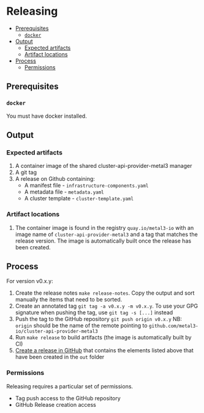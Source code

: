 # Releasing

<!-- START doctoc generated TOC please keep comment here to allow auto update -->
<!-- DON'T EDIT THIS SECTION, INSTEAD RE-RUN doctoc TO UPDATE -->

- [Prerequisites](#prerequisites)
  - [`docker`](#docker)
- [Output](#output)
  - [Expected artifacts](#expected-artifacts)
  - [Artifact locations](#artifact-locations)
- [Process](#process)
  - [Permissions](#permissions)

<!-- END doctoc generated TOC please keep comment here to allow auto update -->

## Prerequisites

### `docker`

You must have docker installed.

## Output

### Expected artifacts

1. A container image of the shared cluster-api-provider-metal3 manager
1. A git tag
1. A release on Github containing:
    - A manifest file - `infrastructure-components.yaml`
    - A metadata file - `metadata.yaml`
    - A cluster template - `cluster-template.yaml`

### Artifact locations

1. The container image is found in the registry `quay.io/metal3-io` with an image
   name of `cluster-api-provider-metal3` and a tag that matches the release
   version. The image is automatically built once the release has been created.

## Process

For version v0.x.y:

1. Create the release notes `make release-notes`. Copy the output and sort
   manually the items that need to be sorted.
1. Create an annotated tag `git tag -a v0.x.y -m v0.x.y`. To use your GPG
   signature when pushing the tag, use `git tag -s [...]` instead
1. Push the tag to the GitHub repository `git push origin v0.x.y`
   NB: `origin` should be the name of the remote pointing to
   `github.com/metal3-io/cluster-api-provider-metal3`
1. Run `make release` to build artifacts (the image is automatically built by CI)
1. [Create a release in GitHub](https://help.github.com/en/github/administering-a-repository/creating-releases)
   that contains the elements listed above that have been created in the `out`
   folder

### Permissions

Releasing requires a particular set of permissions.

- Tag push access to the GitHub repository
- GitHub Release creation access
